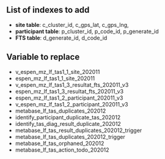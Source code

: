 ## List of indexes to add

- **site table**: c_cluster_id, c_gps_lat, c_gps_lng,
- **participant table**: p_cluster_id, p_code_id, p_generate_id
- **FTS table**: d_generate_id, d_code_id

## Variable to replace

- v_espen_mz_lf_tas1_1_site_202011
- espen_mz_lf_tas1_1_site_202011
- v_espen_mz_lf_tas1_3_resultat_fts_202011_v3
- espen_mz_lf_tas1_3_resultat_fts_202011_v3
- espen_mz_lf_tas1_2_participant_202011_v3
- v_espen_mz_lf_tas1_2_participant_202011_v3
- metabase_lf_tas_duplicates_202012
- identify_participant_duplicate_tas_202012
- identify_tas_diag_result_duplicate_202012
- metabase_lf_tas_result_duplicates_202012_trigger
- metabase_lf_tas_duplicates_202012_trigger
- metabase_lf_tas_orphaned_202012
- metabase_lf_tas_action_todo_202012